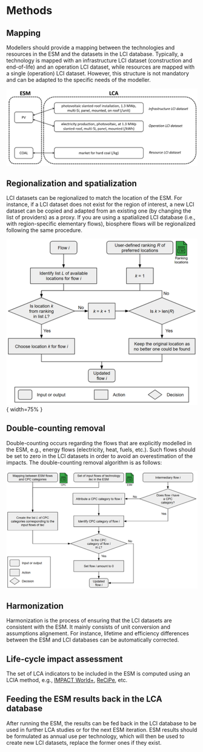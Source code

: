 # Methods

## Mapping

Modellers should provide a mapping between the technologies and resources in the ESM and the datasets in the LCI database. Typically, a technology is mapped with an infrastructure LCI dataset (construction and end-of-life) and an operation LCI dataset, while resources are mapped with a single (operation) LCI dataset. However, this structure is not mandatory and can be adapted to the specific needs of the modeller.

![mapping between esm technologies and lci datasets](../pics/mapping.png "mapping")

## Regionalization and spatialization

LCI datasets can be regionalized to match the location of the ESM. For instance, if a LCI dataset does not exist for the region of interest, a new LCI dataset can be copied and adapted from an existing one (by changing the list of providers) as a proxy. If you are using a spatialized LCI database (i.e., with region-specific elementary flows), biosphere flows will be regionalized following the same procedure.

![flowchart of the regionalization algorithm](../pics/regionalization_flowchart.png "regionalization") { width=75% } 

## Double-counting removal

Double-counting occurs regarding the flows that are explicitly modelled in the ESM, e.g., energy flows (electricity, heat, fuels, etc.). Such flows should be set to zero in the LCI datasets in order to avoid an overestimation of the impacts. The double-counting removal algorithm is as follows:

![flowchart of the double-counting removal algorithm](../pics/double_counting_flowchart.png "double_counting_removal")

## Harmonization

Harmonization is the process of ensuring that the LCI datasets are consistent with the ESM. It mainly consists of unit conversion and assumptions alignement. For instance, lifetime and efficiency differences between the ESM and LCI databases can be automatically corrected. 

## Life-cycle impact assessment

The set of LCA indicators to be included in the ESM is computed using an LCIA method, e.g., [IMPACT World+](https://www.impactworldplus.org/), [ReCiPe](https://www.rivm.nl/en/life-cycle-assessment-lca/recipe), etc. 

## Feeding the ESM results back in the LCA database

After running the ESM, the results can be fed back in the LCI database to be used in further LCA studies or for the next ESM iteration. ESM results should be formulated as annual use per technology, which will then be used to create new LCI datasets, replace the former ones if they exist. 